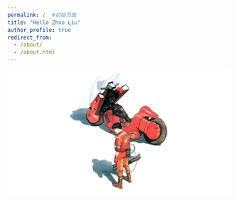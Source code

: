 ```yaml
---
permalink: /  #初始页面
title: "Hello Zhuo Liu"
author_profile: true
redirect_from: 
  - /about/
  - /about.html
---
```


![](../images/41916dc4c54e489460a927e429d51798f9105d3e.jpg)


